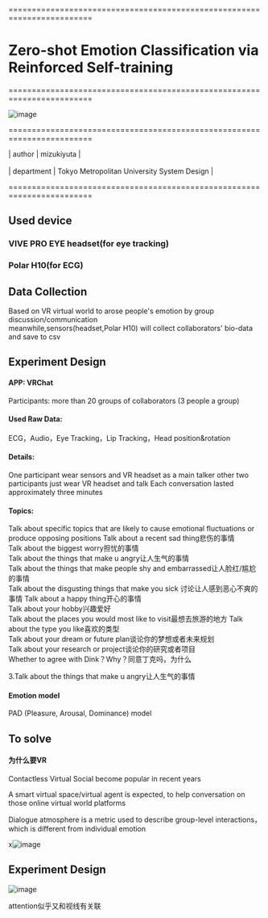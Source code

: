 ========================================================================

# Zero-shot Emotion Classification via Reinforced Self-training

========================================================================

![image](https://user-images.githubusercontent.com/26008298/132282618-0440b99c-af47-4e75-9c45-2253ba94f59d.png)

========================================================================

| author | mizukiyuta | <br />   
| department | Tokyo Metropolitan University System Design |  <br />

========================================================================

## Used device

### VIVE PRO EYE headset(for eye tracking)

### Polar H10(for ECG)

## Data Collection
Based on VR virtual world to arose people's emotion by group discussion/communication<br /> 
meanwhile,sensors(headset,Polar H10) will collect collaborators' bio-data and save to csv 

## Experiment Design
#### APP: VRChat
Participants: more than 20 groups of collaborators (3 people a group)
#### Used Raw Data: 
ECG，Audio，Eye Tracking，Lip Tracking，Head position&rotation

#### Details:	
One participant wear sensors and VR headset as a main talker
other two participants just wear VR headset and talk
Each conversation lasted approximately three minutes
#### Topics:
Talk about specific topics that are likely to cause emotional fluctuations or produce opposing positions
Talk about a recent sad thing悲伤的事情  
Talk about the biggest worry担忧的事情  
Talk about the things that make u angry让人生气的事情  
Talk about the things that make people shy and embarrassed让人脸红/尴尬的事情  
Talk about the disgusting things that make you sick 讨论让人感到恶心不爽的事情
Talk about a happy thing开心的事情  
Talk about your hobby兴趣爱好  
Talk about the places you would most like to visit最想去旅游的地方
Talk about the type you like喜欢的类型  
Talk about your dream or future plan谈论你的梦想或者未来规划  
Talk about your research or project谈论你的研究或者项目  
Whether to agree with Dink？Why？同意丁克吗，为什么  


3.Talk about the things that make u angry让人生气的事情
#### Emotion model
PAD (Pleasure, Arousal, Dominance) model

## To solve

#### 为什么要VR

Contactless Virtual Social become popular in recent years  

  
A smart virtual space/virtual agent is expected,
to help conversation on those online virtual world platforms

  
Dialogue atmosphere is a metric used to describe group-level interactions，which is different from individual emotion   

x![image](https://user-images.githubusercontent.com/26008298/175459385-0af61f3d-3281-4470-bc40-1ed7ae706b6d.png)

## Experiment Design
![image](https://user-images.githubusercontent.com/26008298/175459428-5fb01841-66a8-4214-a4e7-3c8b3d31d943.gif)

attention似乎又和视线有关联
